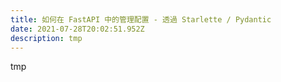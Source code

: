 ```yaml
---
title: 如何在 FastAPI 中的管理配置 - 透過 Starlette / Pydantic
date: 2021-07-28T20:02:51.952Z
description: tmp
---
```

tmp